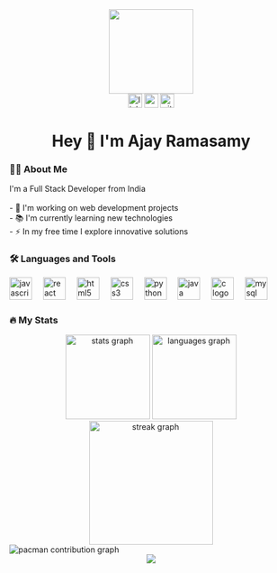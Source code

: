 <div align="center">
  <img height="150" src="https://media.giphy.com/media/M9gbBd9nbDrOTu1Mqx/giphy.gif" />
</div>

<div align="center">
  <img src="https://img.shields.io/static/v1?message=LinkedIn&logo=linkedin&label=&color=0077B5&logoColor=white&labelColor=&style=for-the-badge" height="25" alt="linkedin logo" />
  <img src="https://img.shields.io/static/v1?message=Gmail&logo=gmail&label=&color=D14836&logoColor=white&labelColor=&style=for-the-badge" height="25" alt="gmail logo" />
  <img src="https://img.shields.io/static/v1?message=GitHub&logo=github&label=&color=100000&logoColor=white&labelColor=&style=for-the-badge" height="25" alt="github logo" />
</div>

<h1 align="center">Hey 👋 I'm Ajay Ramasamy</h1>

<h3 align="left">👨‍💻 About Me</h3>

<p align="left">I'm a Full Stack Developer from India<br><br>- 🔭 I'm working on web development projects<br>- 📚 I'm currently learning new technologies<br>- ⚡ In my free time I explore innovative solutions</p>

<h3 align="left">🛠 Languages and Tools</h3>

<div align="left">
  <img src="https://cdn.jsdelivr.net/gh/devicons/devicon/icons/javascript/javascript-original.svg" height="40" alt="javascript logo" />
  <img width="12" />
  <img src="https://cdn.jsdelivr.net/gh/devicons/devicon/icons/react/react-original.svg" height="40" alt="react logo" />
  <img width="12" />
  <img src="https://cdn.jsdelivr.net/gh/devicons/devicon/icons/html5/html5-original.svg" height="40" alt="html5 logo" />
  <img width="12" />
  <img src="https://cdn.jsdelivr.net/gh/devicons/devicon/icons/css3/css3-original.svg" height="40" alt="css3 logo" />
  <img width="12" />
  <img src="https://cdn.jsdelivr.net/gh/devicons/devicon/icons/python/python-original.svg" height="40" alt="python logo" />
  <img width="12" />
  <img src="https://cdn.jsdelivr.net/gh/devicons/devicon/icons/java/java-original.svg" height="40" alt="java logo" />
  <img width="12" />
  <img src="https://cdn.jsdelivr.net/gh/devicons/devicon/icons/c/c-original.svg" height="40" alt="c logo" />
  <img width="12" />
  <img src="https://cdn.jsdelivr.net/gh/devicons/devicon/icons/mysql/mysql-original.svg" height="40" alt="mysql logo" />
</div>

<h3 align="left">🔥 My Stats</h3>

<div align="center">
  <img src="https://github-readme-stats.vercel.app/api?username=ajay-ramasamy&hide_title=false&hide_rank=false&show_icons=true&include_all_commits=true&count_private=true&disable_animations=false&theme=dracula&locale=en&hide_border=false" height="150" alt="stats graph" />
  <img src="https://github-readme-stats.vercel.app/api/top-langs?username=ajay-ramasamy&locale=en&hide_title=false&layout=compact&card_width=320&langs_count=5&theme=dracula&hide_border=false" height="150" alt="languages graph" />
</div>

<div align="center">
  <img src="https://streak-stats.demolab.com?user=ajay-ramasamy&locale=en&mode=daily&theme=dark&hide_border=false&border_radius=5&order=3" height="220" alt="streak graph" />
</div>

<picture>
  <source media="(prefers-color-scheme: dark)" srcset="https://raw.githubusercontent.com/ajay-ramasamy/ajay-ramasamy/output/pacman-contribution-graph-dark.svg">
  <source media="(prefers-color-scheme: light)" srcset="https://raw.githubusercontent.com/ajay-ramasamy/ajay-ramasamy/output/pacman-contribution-graph.svg">
  <img alt="pacman contribution graph" src="https://raw.githubusercontent.com/ajay-ramasamy/ajay-ramasamy/output/pacman-contribution-graph.svg">
</picture>

<div align="center">
  <img src="https://visitor-badge.laobi.icu/badge?page_id=ajay-ramasamy.ajay-ramasamy" />
</div>
